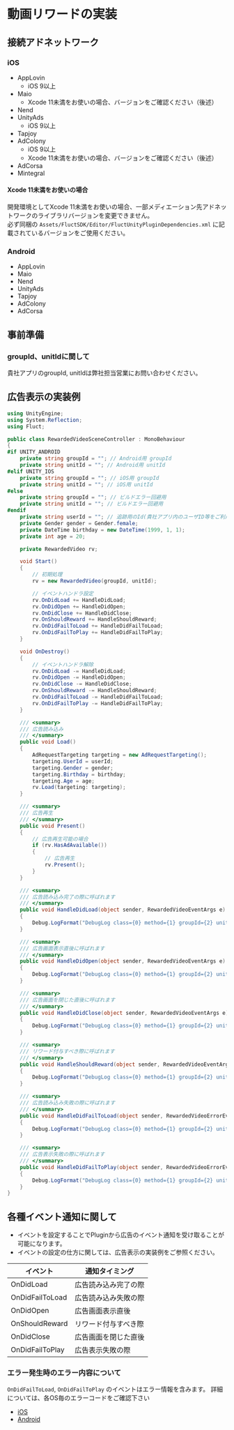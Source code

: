 # 動画リワードの実装

## 接続アドネットワーク

### iOS

- AppLovin
  - iOS 9以上
- Maio
  - Xcode 11未満をお使いの場合、バージョンをご確認ください（後述）
- Nend
- UnityAds
  - iOS 9以上
- Tapjoy
- AdColony
  - iOS 9以上
  - Xcode 11未満をお使いの場合、バージョンをご確認ください（後述）
- AdCorsa
- Mintegral

#### Xcode 11未満をお使いの場合

開発環境としてXcode 11未満をお使いの場合、一部メディエーション先アドネットワークのライブラリバージョンを変更できません。  
必ず同梱の `Assets/FluctSDK/Editor/FluctUnityPluginDependencies.xml` に記載されているバージョンをご使用ください。

### Android

- AppLovin
- Maio
- Nend
- UnityAds
- Tapjoy
- AdColony
- AdCorsa

## 事前準備

### groupId、unitIdに関して

貴社アプリのgroupId, unitIdは弊社担当営業にお問い合わせください。

## 広告表示の実装例

```C#
using UnityEngine;
using System.Reflection;
using Fluct;

public class RewardedVideoSceneController : MonoBehaviour
{
#if UNITY_ANDROID
    private string groupId = ""; // Android用 groupId
    private string unitId = ""; // Android用 unitId
#elif UNITY_IOS
    private string groupId = ""; // iOS用 groupId
    private string unitId = ""; // iOS用 unitId
#else
    private string groupId = ""; // ビルドエラー回避用
    private string unitId = ""; // ビルドエラー回避用
#endif
    private string userId = ""; // 追跡用のId(貴社アプリ内のユーザID等をご利用ください) null可
    private Gender gender = Gender.female;
    private DateTime birthday = new DateTime(1999, 1, 1);
    private int age = 20;

    private RewardedVideo rv;

    void Start()
    {
        // 初期処理
        rv = new RewardedVideo(groupId, unitId);

        // イベントハンドラ設定
        rv.OnDidLoad += HandleDidLoad;
        rv.OnDidOpen += HandleDidOpen;
        rv.OnDidClose += HandleDidClose;
        rv.OnShouldReward += HandleShouldReward;
        rv.OnDidFailToLoad += HandleDidFailToLoad;
        rv.OnDidFailToPlay += HandleDidFailToPlay;
    }

    void OnDestroy()
    {
        // イベントハンドラ解除
        rv.OnDidLoad -= HandleDidLoad;
        rv.OnDidOpen -= HandleDidOpen;
        rv.OnDidClose -= HandleDidClose;
        rv.OnShouldReward -= HandleShouldReward;
        rv.OnDidFailToLoad -= HandleDidFailToLoad;
        rv.OnDidFailToPlay -= HandleDidFailToPlay;
    }

    /// <summary>
    /// 広告読み込み
    /// </summary>
    public void Load()
    {
        AdRequestTargeting targeting = new AdRequestTargeting();
        targeting.UserId = userId;
        targeting.Gender = gender;
        targeting.Birthday = birthday;
        targeting.Age = age;
        rv.Load(targeting: targeting);
    }

    /// <summary>
    /// 広告再生
    /// </summary>
    public void Present()
    {
        // 広告再生可能の場合
        if (rv.HasAdAvailable())
        {
            // 広告再生
            rv.Present();
        }
    }

    /// <summary>
    /// 広告読み込み完了の際に呼ばれます
    /// </summary>
    public void HandleDidLoad(object sender, RewardedVideoEventArgs e)
    {
        Debug.LogFormat("DebugLog class={0} method={1} groupId={2} unitId={3} instancetID={4}", this.GetType().Name, MethodBase.GetCurrentMethod().Name, e.GroupId, e.UnitId, this.GetInstanceID());
    }

    /// <summary>
    /// 広告画面表示直後に呼ばれます
    /// </summary>
    public void HandleDidOpen(object sender, RewardedVideoEventArgs e)
    {
        Debug.LogFormat("DebugLog class={0} method={1} groupId={2} unitId={3} instancetID={4}", this.GetType().Name, MethodBase.GetCurrentMethod().Name, e.GroupId, e.UnitId, this.GetInstanceID());
    }

    /// <summary>
    /// 広告画面を閉じた直後に呼ばれます
    /// </summary>
    public void HandleDidClose(object sender, RewardedVideoEventArgs e)
    {
        Debug.LogFormat("DebugLog class={0} method={1} groupId={2} unitId={3} instancetID={4}", this.GetType().Name, MethodBase.GetCurrentMethod().Name, e.GroupId, e.UnitId, this.GetInstanceID());
    }

    /// <summary>
    /// リワード付与すべき際に呼ばれます
    /// </summary>
    public void HandleShouldReward(object sender, RewardedVideoEventArgs e)
    {
        Debug.LogFormat("DebugLog class={0} method={1} groupId={2} unitId={3} instancetID={4}", this.GetType().Name, MethodBase.GetCurrentMethod().Name, e.GroupId, e.UnitId, this.GetInstanceID());
    }

    /// <summary>
    /// 広告読み込み失敗の際に呼ばれます
    /// </summary>
    public void HandleDidFailToLoad(object sender, RewardedVideoErrorEventArgs e)
    {
        Debug.LogFormat("DebugLog class={0} method={1} groupId={2} unitId={3} errorMessage={4} instancetID={5}", this.GetType().Name, MethodBase.GetCurrentMethod().Name, e.GroupId, e.UnitId, e.ErrorCode, this.GetInstanceID());
    }

    /// <summary>
    /// 広告表示失敗の際に呼ばれます
    /// </summary>
    public void HandleDidFailToPlay(object sender, RewardedVideoErrorEventArgs e)
    {
        Debug.LogFormat("DebugLog class={0} method={1} groupId={2} unitId={3} errorMessage={4} instancetID={5}", this.GetType().Name, MethodBase.GetCurrentMethod().Name, e.GroupId, e.UnitId, e.ErrorCode, this.GetInstanceID());
    }
}

```


## 各種イベント通知に関して

* イベントを設定することでPluginから広告のイベント通知を受け取ることが可能になります。
* イベントの設定の仕方に関しては、広告表示の実装例をご参照ください。


| イベント        | 通知タイミング       |
|-----------------|----------------------|
| OnDidLoad       | 広告読み込み完了の際 |
| OnDidFailToLoad | 広告読み込み失敗の際 |
| OnDidOpen       | 広告画面表示直後     |
| OnShouldReward  | リワード付与すべき際 |
| OnDidClose      | 広告画面を閉じた直後 |
| OnDidFailToPlay | 広告表示失敗の際     |

### エラー発生時のエラー内容について

`OnDidFailToLoad`, `OnDidFailToPlay` のイベントはエラー情報を含みます。
詳細については、各OS毎のエラーコードをご確認下さい 

* [iOS](https://github.com/voyagegroup/FluctSDK-iOS/wiki/Swift%E3%81%A7%E3%81%AE%E5%8B%95%E7%94%BB%E3%83%AA%E3%83%AF%E3%83%BC%E3%83%89%E5%BA%83%E5%91%8A%E5%AE%9F%E8%A3%85#%E3%82%A8%E3%83%A9%E3%83%BC%E3%82%B3%E3%83%BC%E3%83%89%E3%81%AB%E3%81%A4%E3%81%84%E3%81%A6)
* [Android](https://github.com/voyagegroup/FluctSDK-Android/wiki/%E5%8B%95%E7%94%BB%E3%83%AA%E3%83%AF%E3%83%BC%E3%83%89%E5%BA%83%E5%91%8A%E5%AE%9F%E8%A3%85#%E3%82%A8%E3%83%A9%E3%83%BC%E3%82%B3%E3%83%BC%E3%83%89%E3%81%AB%E3%81%A4%E3%81%84%E3%81%A6)
